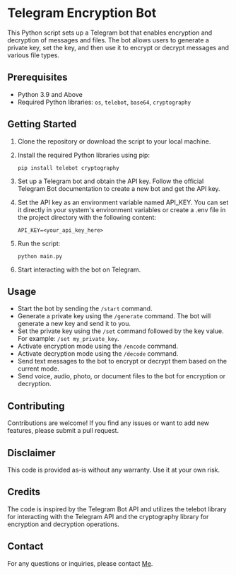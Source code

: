 # Telegram Encryption Bot

This Python script sets up a Telegram bot that enables encryption and decryption of messages and files. The bot allows users to generate a private key, set the key, and then use it to encrypt or decrypt messages and various file types.

## Prerequisites

- Python 3.9 and Above
- Required Python libraries: `os`, `telebot`, `base64`, `cryptography`

## Getting Started

1. Clone the repository or download the script to your local machine.

2. Install the required Python libraries using pip:

   ```shell
   pip install telebot cryptography

3. Set up a Telegram bot and obtain the API key. Follow the official Telegram Bot documentation to create a new bot and get the API key.

4. Set the API key as an environment variable named API_KEY. You can set it directly in your system's environment variables or create a .env file in the project directory with the following content:
    ```shell
   API_KEY=<your_api_key_here>

5. Run the script:
    ```shell
    python main.py

6. Start interacting with the bot on Telegram.

## Usage

- Start the bot by sending the `/start` command.
- Generate a private key using the `/generate` command. The bot will generate a new key and send it to you.
- Set the private key using the `/set` command followed by the key value. For example: `/set my_private_key`.
- Activate encryption mode using the `/encode` command.
- Activate decryption mode using the `/decode` command.
- Send text messages to the bot to encrypt or decrypt them based on the current mode.
- Send voice, audio, photo, or document files to the bot for encryption or decryption.

## Contributing

Contributions are welcome! If you find any issues or want to add new features, please submit a pull request.

## Disclaimer

This code is provided as-is without any warranty. Use it at your own risk.

## Credits

The code is inspired by the Telegram Bot API and utilizes the telebot library for interacting with the Telegram API and the cryptography library for encryption and decryption operations.

## Contact

For any questions or inquiries, please contact [Me](subhamsingha2004@gmail.com).
